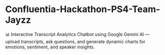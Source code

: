 # Confluentia-Hackathon-PS4-Team-Jayzz
📊 Interactive Transcript Analytics Chatbot using Google Gemini AI — upload transcripts, ask questions, and generate dynamic charts for emotions, sentiment, and speaker insights.
